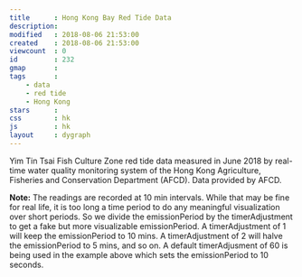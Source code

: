 ```yaml
---
title      : Hong Kong Bay Red Tide Data
description: 
modified   : 2018-08-06 21:53:00
created    : 2018-08-06 21:53:00
viewcount  : 0
id         : 232
gmap       : 
tags       :
    - data
    - red tide
    - Hong Kong
stars      : 
css        : hk
js         : hk
layout     : dygraph
---
```


<div id="timer">
    <!-- <div id="days"></div>
    <div id="hours"></div>
    <div id="minutes"></div>
    <div id="seconds"></div> -->
</div>
<div id="graphContainer">
    <div id="graph"></div>
</div>

<!--
<div id="controls">
<select name="sonde" class="graphControl u-pull-left">
    <option value="">choose a sonde…</option>
    <option value="Upper">Upper</option>
    <option value="Bottom">Bottom</option>
</select>

<input type="range" name="time" min="0" max="7" step="1" class="graphControl u-pull-left">

<div id="timerAdjustment" class="graphControl u-pull-left"></div>
</div>
-->

<p class="u-cf">Yim Tin Tsai Fish Culture Zone red tide data measured in June 2018 by real-time water quality monitoring system of the Hong Kong Agriculture, Fisheries and Conservation Department (AFCD). Data provided by AFCD.</p>

**Note:** The readings are recorded at 10 min intervals. While that may be fine for real life, it is too long a time period to do any meaningful visualization over short periods. So we divide the emissionPeriod by the timerAdjustment to get a fake but more visualizable emissionPeriod. A timerAdjustment of 1 will keep the emissionPeriod to 10 mins. A timerAdjustment of 2 will halve the emissionPeriod to 5 mins, and so on. A default timerAdjusment of 60 is being used in the example above which sets the emissionPeriod to 10 seconds.
